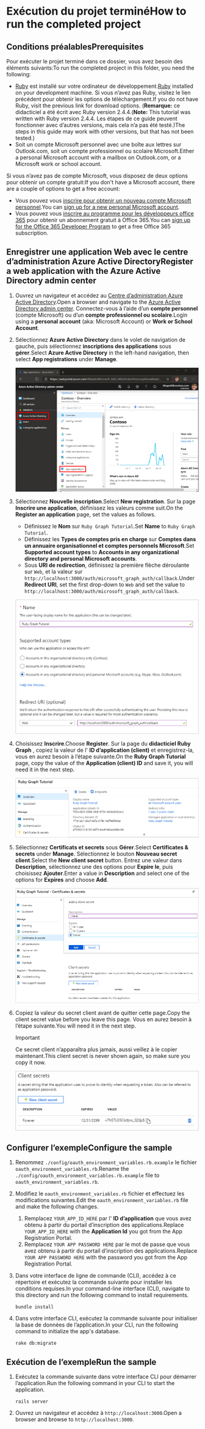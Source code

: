 # <a name="how-to-run-the-completed-project"></a><span data-ttu-id="52ff7-101">Exécution du projet terminé</span><span class="sxs-lookup"><span data-stu-id="52ff7-101">How to run the completed project</span></span>

## <a name="prerequisites"></a><span data-ttu-id="52ff7-102">Conditions préalables</span><span class="sxs-lookup"><span data-stu-id="52ff7-102">Prerequisites</span></span>

<span data-ttu-id="52ff7-103">Pour exécuter le projet terminé dans ce dossier, vous avez besoin des éléments suivants:</span><span class="sxs-lookup"><span data-stu-id="52ff7-103">To run the completed project in this folder, you need the following:</span></span>

- <span data-ttu-id="52ff7-104">[Ruby](https://www.ruby-lang.org/en/downloads/) est installé sur votre ordinateur de développement.</span><span class="sxs-lookup"><span data-stu-id="52ff7-104">[Ruby](https://www.ruby-lang.org/en/downloads/) installed on your development machine.</span></span> <span data-ttu-id="52ff7-105">Si vous n’avez pas Ruby, visitez le lien précédent pour obtenir les options de téléchargement.</span><span class="sxs-lookup"><span data-stu-id="52ff7-105">If you do not have Ruby, visit the previous link for download options.</span></span> <span data-ttu-id="52ff7-106">(**Remarque:** ce didacticiel a été écrit avec Ruby version 2.4.4.</span><span class="sxs-lookup"><span data-stu-id="52ff7-106">(**Note:** This tutorial was written with Ruby version 2.4.4.</span></span> <span data-ttu-id="52ff7-107">Les étapes de ce guide peuvent fonctionner avec d’autres versions, mais cela n’a pas été testé.)</span><span class="sxs-lookup"><span data-stu-id="52ff7-107">The steps in this guide may work with other versions, but that has not been tested.)</span></span>
- <span data-ttu-id="52ff7-108">Soit un compte Microsoft personnel avec une boîte aux lettres sur Outlook.com, soit un compte professionnel ou scolaire Microsoft.</span><span class="sxs-lookup"><span data-stu-id="52ff7-108">Either a personal Microsoft account with a mailbox on Outlook.com, or a Microsoft work or school account.</span></span>

<span data-ttu-id="52ff7-109">Si vous n’avez pas de compte Microsoft, vous disposez de deux options pour obtenir un compte gratuit:</span><span class="sxs-lookup"><span data-stu-id="52ff7-109">If you don't have a Microsoft account, there are a couple of options to get a free account:</span></span>

- <span data-ttu-id="52ff7-110">Vous pouvez vous [inscrire pour obtenir un nouveau compte Microsoft personnel](https://signup.live.com/signup?wa=wsignin1.0&rpsnv=12&ct=1454618383&rver=6.4.6456.0&wp=MBI_SSL_SHARED&wreply=https://mail.live.com/default.aspx&id=64855&cbcxt=mai&bk=1454618383&uiflavor=web&uaid=b213a65b4fdc484382b6622b3ecaa547&mkt=E-US&lc=1033&lic=1).</span><span class="sxs-lookup"><span data-stu-id="52ff7-110">You can [sign up for a new personal Microsoft account](https://signup.live.com/signup?wa=wsignin1.0&rpsnv=12&ct=1454618383&rver=6.4.6456.0&wp=MBI_SSL_SHARED&wreply=https://mail.live.com/default.aspx&id=64855&cbcxt=mai&bk=1454618383&uiflavor=web&uaid=b213a65b4fdc484382b6622b3ecaa547&mkt=E-US&lc=1033&lic=1).</span></span>
- <span data-ttu-id="52ff7-111">Vous pouvez vous [inscrire au programme pour les développeurs office 365](https://developer.microsoft.com/office/dev-program) pour obtenir un abonnement gratuit à Office 365.</span><span class="sxs-lookup"><span data-stu-id="52ff7-111">You can [sign up for the Office 365 Developer Program](https://developer.microsoft.com/office/dev-program) to get a free Office 365 subscription.</span></span>

## <a name="register-a-web-application-with-the-azure-active-directory-admin-center"></a><span data-ttu-id="52ff7-112">Enregistrer une application Web avec le centre d’administration Azure Active Directory</span><span class="sxs-lookup"><span data-stu-id="52ff7-112">Register a web application with the Azure Active Directory admin center</span></span>

1. <span data-ttu-id="52ff7-113">Ouvrez un navigateur et accédez au [Centre d’administration Azure Active Directory](https://aad.portal.azure.com).</span><span class="sxs-lookup"><span data-stu-id="52ff7-113">Open a browser and navigate to the [Azure Active Directory admin center](https://aad.portal.azure.com).</span></span> <span data-ttu-id="52ff7-114">Connectez-vous à l’aide d’un **compte personnel** (compte Microsoft) ou d’un **compte professionnel ou scolaire**.</span><span class="sxs-lookup"><span data-stu-id="52ff7-114">Login using a **personal account** (aka: Microsoft Account) or **Work or School Account**.</span></span>

1. <span data-ttu-id="52ff7-115">Sélectionnez **Azure Active Directory** dans le volet de navigation de gauche, puis sélectionnez **inscriptions des applications** sous **gérer**.</span><span class="sxs-lookup"><span data-stu-id="52ff7-115">Select **Azure Active Directory** in the left-hand navigation, then select **App registrations** under **Manage**.</span></span>

    ![<span data-ttu-id="52ff7-116">Capture d’écran des inscriptions d’application</span><span class="sxs-lookup"><span data-stu-id="52ff7-116">A screenshot of the App registrations</span></span> ](/tutorial/images/aad-portal-app-registrations.png)

1. <span data-ttu-id="52ff7-117">Sélectionnez **Nouvelle inscription**.</span><span class="sxs-lookup"><span data-stu-id="52ff7-117">Select **New registration**.</span></span> <span data-ttu-id="52ff7-118">Sur la page **Inscrire une application**, définissez les valeurs comme suit.</span><span class="sxs-lookup"><span data-stu-id="52ff7-118">On the **Register an application** page, set the values as follows.</span></span>

    - <span data-ttu-id="52ff7-119">Définissez le **Nom** sur `Ruby Graph Tutorial`.</span><span class="sxs-lookup"><span data-stu-id="52ff7-119">Set **Name** to `Ruby Graph Tutorial`.</span></span>
    - <span data-ttu-id="52ff7-120">Définissez les **Types de comptes pris en charge** sur **Comptes dans un annuaire organisationnel et comptes personnels Microsoft**.</span><span class="sxs-lookup"><span data-stu-id="52ff7-120">Set **Supported account types** to **Accounts in any organizational directory and personal Microsoft accounts**.</span></span>
    - <span data-ttu-id="52ff7-121">Sous **URI de redirection**, définissez la première flèche déroulante sur `Web`, et la valeur sur `http://localhost:3000/auth/microsoft_graph_auth/callback`.</span><span class="sxs-lookup"><span data-stu-id="52ff7-121">Under **Redirect URI**, set the first drop-down to `Web` and set the value to `http://localhost:3000/auth/microsoft_graph_auth/callback`.</span></span>

    ![Capture d’écran de la page inscrire une application](/tutorial/images/aad-register-an-app.png)

1. <span data-ttu-id="52ff7-123">Choisissez **Inscrire**.</span><span class="sxs-lookup"><span data-stu-id="52ff7-123">Choose **Register**.</span></span> <span data-ttu-id="52ff7-124">Sur la page du **didacticiel Ruby Graph** , copiez la valeur de l' **ID d’application (client)** et enregistrez-la, vous en aurez besoin à l’étape suivante.</span><span class="sxs-lookup"><span data-stu-id="52ff7-124">On the **Ruby Graph Tutorial** page, copy the value of the **Application (client) ID** and save it, you will need it in the next step.</span></span>

    ![Capture d’écran de l’ID d’application de la nouvelle inscription de l’application](/tutorial/images/aad-application-id.png)

1. <span data-ttu-id="52ff7-126">Sélectionnez **Certificats et secrets** sous **Gérer**.</span><span class="sxs-lookup"><span data-stu-id="52ff7-126">Select **Certificates & secrets** under **Manage**.</span></span> <span data-ttu-id="52ff7-127">Sélectionnez le bouton **Nouveau secret client**.</span><span class="sxs-lookup"><span data-stu-id="52ff7-127">Select the **New client secret** button.</span></span> <span data-ttu-id="52ff7-128">Entrez une valeur dans **Description**, sélectionnez une des options pour **Expire le**, puis choisissez **Ajouter**.</span><span class="sxs-lookup"><span data-stu-id="52ff7-128">Enter a value in **Description** and select one of the options for **Expires** and choose **Add**.</span></span>

    ![Capture d’écran de la boîte de dialogue Ajouter une clé secrète client](/tutorial/images/aad-new-client-secret.png)

1. <span data-ttu-id="52ff7-130">Copiez la valeur du secret client avant de quitter cette page.</span><span class="sxs-lookup"><span data-stu-id="52ff7-130">Copy the client secret value before you leave this page.</span></span> <span data-ttu-id="52ff7-131">Vous en aurez besoin à l’étape suivante.</span><span class="sxs-lookup"><span data-stu-id="52ff7-131">You will need it in the next step.</span></span>

    > [!IMPORTANT]
    > <span data-ttu-id="52ff7-132">Ce secret client n’apparaîtra plus jamais, aussi veillez à le copier maintenant.</span><span class="sxs-lookup"><span data-stu-id="52ff7-132">This client secret is never shown again, so make sure you copy it now.</span></span>

    ![Capture d’écran de la clé secrète client récemment ajoutée](/tutorial/images/aad-copy-client-secret.png)

## <a name="configure-the-sample"></a><span data-ttu-id="52ff7-134">Configurer l’exemple</span><span class="sxs-lookup"><span data-stu-id="52ff7-134">Configure the sample</span></span>

1. <span data-ttu-id="52ff7-135">Renommez `./config/oauth_environment_variables.rb.example` le fichier `oauth_environment_variables.rb`.</span><span class="sxs-lookup"><span data-stu-id="52ff7-135">Rename the `./config/oauth_environment_variables.rb.example` file to `oauth_environment_variables.rb`.</span></span>
1. <span data-ttu-id="52ff7-136">Modifiez le `oauth_environment_variables.rb` fichier et effectuez les modifications suivantes.</span><span class="sxs-lookup"><span data-stu-id="52ff7-136">Edit the `oauth_environment_variables.rb` file and make the following changes.</span></span>
    1. <span data-ttu-id="52ff7-137">Remplacez `YOUR_APP_ID_HERE` par l' **ID d’application** que vous avez obtenu à partir du portail d’inscription des applications.</span><span class="sxs-lookup"><span data-stu-id="52ff7-137">Replace `YOUR_APP_ID_HERE` with the **Application Id** you got from the App Registration Portal.</span></span>
    1. <span data-ttu-id="52ff7-138">Remplacez `YOUR APP PASSWORD HERE` par le mot de passe que vous avez obtenu à partir du portail d’inscription des applications.</span><span class="sxs-lookup"><span data-stu-id="52ff7-138">Replace `YOUR APP PASSWORD HERE` with the password you got from the App Registration Portal.</span></span>
1. <span data-ttu-id="52ff7-139">Dans votre interface de ligne de commande (CLI), accédez à ce répertoire et exécutez la commande suivante pour installer les conditions requises.</span><span class="sxs-lookup"><span data-stu-id="52ff7-139">In your command-line interface (CLI), navigate to this directory and run the following command to install requirements.</span></span>

    ```Shell
    bundle install
    ```

1. <span data-ttu-id="52ff7-140">Dans votre interface CLI, exécutez la commande suivante pour initialiser la base de données de l’application.</span><span class="sxs-lookup"><span data-stu-id="52ff7-140">In your CLI, run the following command to initialize the app's database.</span></span>

    ```Shell
    rake db:migrate
    ```

## <a name="run-the-sample"></a><span data-ttu-id="52ff7-141">Exécution de l’exemple</span><span class="sxs-lookup"><span data-stu-id="52ff7-141">Run the sample</span></span>

1. <span data-ttu-id="52ff7-142">Exécutez la commande suivante dans votre interface CLI pour démarrer l’application.</span><span class="sxs-lookup"><span data-stu-id="52ff7-142">Run the following command in your CLI to start the application.</span></span>

    ```Shell
    rails server
    ```

1. <span data-ttu-id="52ff7-143">Ouvrez un navigateur et accédez à `http://localhost:3000`.</span><span class="sxs-lookup"><span data-stu-id="52ff7-143">Open a browser and browse to `http://localhost:3000`.</span></span>